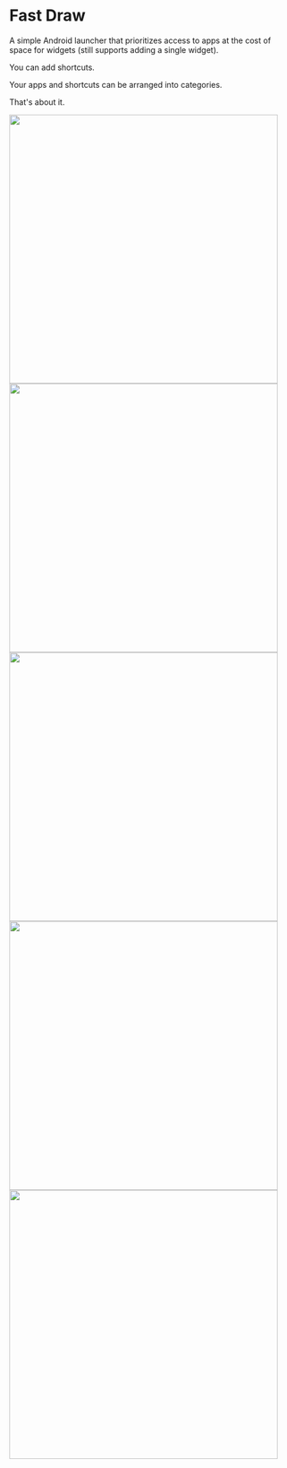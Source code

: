 # Fast Draw 
A simple Android launcher that prioritizes access to apps at the cost of space for widgets (still supports adding a single widget).

You can add shortcuts.

Your apps and shortcuts can be arranged into categories.

That's about it.

<p float="left">
<img src="https://user-images.githubusercontent.com/22796326/196039359-f42b511f-b88e-41e0-9161-3554fd703a53.png" height="480">
<img src="https://user-images.githubusercontent.com/22796326/196039362-a03c0f04-11c9-404f-8ab8-5b6cfc28c950.png" height="480">
<img src="https://user-images.githubusercontent.com/22796326/196039365-f18a298a-33c9-480c-a979-8816886e1c27.png" height="480">
<img src="https://user-images.githubusercontent.com/22796326/196039370-c0a91fae-b594-4abd-ba67-b938ea18f176.png" height="480">
<img src="https://user-images.githubusercontent.com/22796326/196039373-101b668c-4505-4365-a5fd-69455cf07f5e.png" height="480">
</p>
